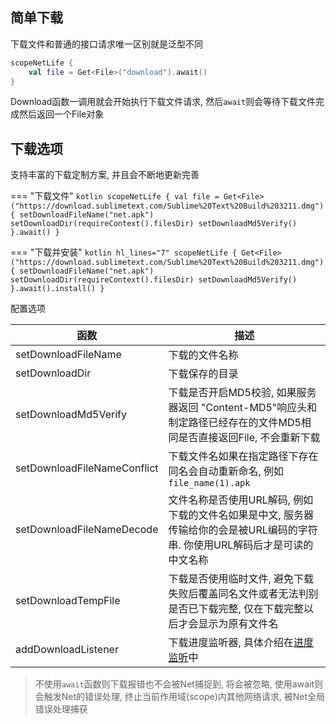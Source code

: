 ## 简单下载

下载文件和普通的接口请求唯一区别就是泛型不同

```kotlin
scopeNetLife {
    val file = Get<File>("download").await()
}
```

Download函数一调用就会开始执行下载文件请求, 然后`await`则会等待下载文件完成然后返回一个File对象

## 下载选项

支持丰富的下载定制方案, 并且会不断地更新完善

=== "下载文件"
    ```kotlin
    scopeNetLife {
        val file =
            Get<File>("https://download.sublimetext.com/Sublime%20Text%20Build%203211.dmg") {
                setDownloadFileName("net.apk")
                setDownloadDir(requireContext().filesDir)
                setDownloadMd5Verify()
            }.await()
    }
    ```

=== "下载并安装"
    ```kotlin hl_lines="7"
    scopeNetLife {
        Get<File>("https://download.sublimetext.com/Sublime%20Text%20Build%203211.dmg") {
            setDownloadFileName("net.apk")
            setDownloadDir(requireContext().filesDir)
            setDownloadMd5Verify()
        }.await().install()
    }
    ```

配置选项

| 函数 | 描述 |
|-|-|
| setDownloadFileName | 下载的文件名称 |
| setDownloadDir | 下载保存的目录 |
| setDownloadMd5Verify | 下载是否开启MD5校验, 如果服务器返回 "Content-MD5"响应头和制定路径已经存在的文件MD5相同是否直接返回File, 不会重新下载 |
| setDownloadFileNameConflict | 下载文件名如果在指定路径下存在同名会自动重新命名, 例如`file_name(1).apk` |
| setDownloadFileNameDecode | 文件名称是否使用URL解码, 例如下载的文件名如果是中文, 服务器传输给你的会是被URL编码的字符串. 你使用URL解码后才是可读的中文名称 |
| setDownloadTempFile | 下载是否使用临时文件, 避免下载失败后覆盖同名文件或者无法判别是否已下载完整, 仅在下载完整以后才会显示为原有文件名 |
| addDownloadListener | 下载进度监听器, 具体介绍在[进度监听](progress.md)中 |

> 不使用`await`函数则下载报错也不会被Net捕捉到, 将会被忽略, 使用await则会触发Net的错误处理, 终止当前作用域(scope)内其他网络请求, 被Net全局错误处理捕获




